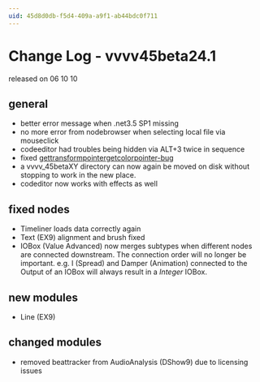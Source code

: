 ```yaml
---
uid: 45d8d0db-f5d4-409a-a9f1-ab44bdc0f711
---
```


# Change Log - vvvv45beta24.1
released on 06 10 10  
## general
* better error message when .net3.5 SP1 missing  
* no more error from nodebrowser when selecting local file via mouseclick  
* codeeditor had troubles being hidden via ALT+3 twice in sequence  
* fixed <a href="https://discourse.vvvv.org/t/gettransformpointergetcolorpointer-bug" class="extURL forum" target="_blank">gettransformpointergetcolorpointer-bug</a>  
* a vvvv_45betaXY directory can now again be moved on disk without stopping to work in the new place.  
* codeditor now works with effects as well  

## fixed nodes
* Timeliner loads data correctly again  
* Text (EX9) alignment and brush fixed  
* IOBox (Value Advanced) now merges subtypes when different nodes are connected downstream. The connection order will no longer be important. e.g. I (Spread) and Damper (Animation) connected to the Output of an IOBox will always result in a *Integer* IOBox.  

## new modules
* Line (EX9)  

## changed modules
* removed beattracker from AudioAnalysis (DShow9) due to licensing issues  